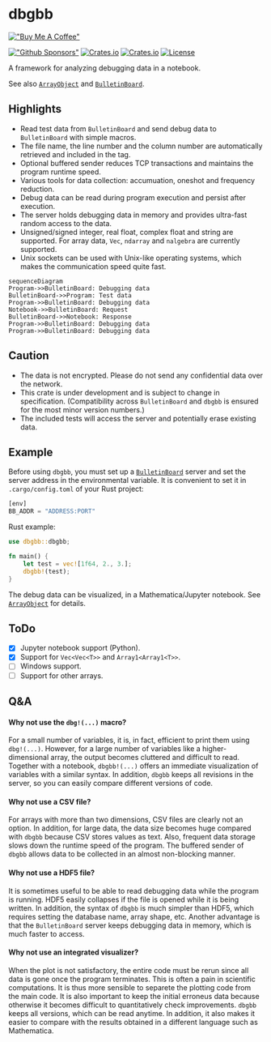 dbgbb
===========================
[!["Buy Me A Coffee"](https://www.buymeacoffee.com/assets/img/custom_images/orange_img.png)](https://www.buymeacoffee.com/YShojiHEP)

[!["Github Sponsors"](https://img.shields.io/badge/GitHub-Sponsors-red?style=flat-square)](https://github.com/sponsors/YShoji-HEP)
[![Crates.io](https://img.shields.io/crates/v/dbgbb?style=flat-square)](https://crates.io/crates/dbgbb)
[![Crates.io](https://img.shields.io/crates/d/dbgbb?style=flat-square)](https://crates.io/crates/dbgbb)
[![License](https://img.shields.io/badge/license-Apache%202.0-blue?style=flat-square)](https://github.com/YShoji-HEP/dbgbb/blob/main/LICENSE.txt)

A framework for analyzing debugging data in a notebook.

See also [`ArrayObject`](https://github.com/YShoji-HEP/ArrayObject) and [`BulletinBoard`](https://github.com/YShoji-HEP/BulletinBoard).

Highlights
----------
* Read test data from `BulletinBoard` and send debug data to `BulletinBoard` with simple macros.
* The file name, the line number and the column number are automatically retrieved and included in the tag.
* Optional buffered sender reduces TCP transactions and maintains the program runtime speed.
* Various tools for data collection: accumuation, oneshot and frequency reduction.
* Debug data can be read during program execution and persist after execution.
* The server holds debugging data in memory and provides ultra-fast random access to the data.
* Unsigned/signed integer, real float, complex float and string are supported. For array data, `Vec`, `ndarray` and `nalgebra` are currently supported.
* Unix sockets can be used with Unix-like operating systems, which makes the communication speed quite fast.

```mermaid
sequenceDiagram
Program->>BulletinBoard: Debugging data
BulletinBoard->>Program: Test data
Program->>BulletinBoard: Debugging data
Notebook->>BulletinBoard: Request
BulletinBoard->>Notebook: Response
Program->>BulletinBoard: Debugging data
Program->>BulletinBoard: Debugging data
```

Caution
-------
* The data is not encrypted. Please do not send any confidential data over the network.
* This crate is under development and is subject to change in specification. (Compatibility across `BulletinBoard` and `dbgbb` is ensured for the most minor version numbers.)
* The included tests will access the server and potentially erase existing data.

Example
-------
Before using `dbgbb`, you must set up a [`BulletinBoard`](https://github.com/YShoji-HEP/BulletinBoard) server and set the server address in the environmental variable. It is convenient to set it in `.cargo/config.toml` of your Rust project:
```rust
[env]
BB_ADDR = "ADDRESS:PORT"
```

Rust example:
```rust
use dbgbb::dbgbb;

fn main() {
    let test = vec![1f64, 2., 3.];
    dbgbb!(test);
}
```

The debug data can be visualized, in a Mathematica/Jupyter notebook. See [`ArrayObject`](https://github.com/YShoji-HEP/ArrayObject) for details.

ToDo
----
- [x] Jupyter notebook support (Python).
- [x] Support for `Vec<Vec<T>>` and `Array1<Array1<T>>`.
- [ ] Windows support. 
- [ ] Support for other arrays.

Q&A
--------------
#### Why not use the `dbg!(...)` macro?
For a small number of variables, it is, in fact, efficient to print them using `dbg!(...)`. However, for a large number of variables like a higher-dimensional array, the output becomes cluttered and difficult to read. Together with a notebook, `dbgbb!(...)` offers an immediate visualization of variables with a similar syntax. In addition, `dbgbb` keeps all revisions in the server, so you can easily compare different versions of code.

#### Why not use a CSV file?
For arrays with more than two dimensions, CSV files are clearly not an option. In addition, for large data, the data size becomes huge compared with `dbgbb` because CSV stores values as text. Also, frequent data storage slows down the runtime speed of the program. The buffered sender of `dbgbb` allows data to be collected in an almost non-blocking manner.

#### Why not use a HDF5 file?
It is sometimes useful to be able to read debugging data while the program is running. HDF5 easily collapses if the file is opened while it is being written. In addition, the syntax of `dbgbb` is much simpler than HDF5, which requires setting the database name, array shape, etc.
Another advantage is that the `BulletinBoard` server keeps debugging data in memory, which is much faster to access.

#### Why not use an integrated visualizer?
When the plot is not satisfactory, the entire code must be rerun since all data is gone once the program terminates. This is often a pain in scientific computations. It is thus more sensible to separete the plotting code from the main code.
It is also important to keep the initial erroneus data because otherwise it becomes difficult to quantitatively check improvements. `dbgbb` keeps all versions, which can be read anytime.
In addition, it also makes it easier to compare with the results obtained in a different language such as Mathematica.

